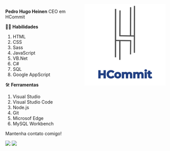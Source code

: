 <img src="https://github.com/PedroHugoHeinen/PedroHugoHeinen/blob/2306ed71b1c23231c9b3414d7f852bc51132ec23/HCommit%20-%20GitHub.png" min-width="256px" max-width="256px" width="256px" align="right" alt="HCommit">

<p align="left"> 
  <strong>Pedro Hugo Heinen</strong>
  CEO em HCommit
</p>

<p align="left">
  👨‍💻 <strong>Habilidades</strong><br>
  <ol>
    <li>HTML</li>
    <li>CSS</li>
    <li>Sass</li>
    <li>JavaScript</li>
    <li>VB.Net</li>
    <li>C#</li>
    <li>SQL</li>
    <li>Google AppScript</li>
  </ol>
</p>

<p align="left">
  🛠️ <strong>Ferramentas</strong><br>
  <ol>
    <li>Visual Studio</li>
    <li>Visual Studio Code</li>
    <li>Node.js</li>
    <li>Git</li>
    <li>Microsof Edge</li>
    <li>MySQL Workbench</li>
  </ol>
</p>

<p align="left">
  Mantenha contato comigo!
</p>

<p align="left">
  <a href="#" alt="Gmail">
  <img src="https://img.shields.io/badge/-Gmail-FF0000?style=flat-square&labelColor=FF0000&logo=gmail&logoColor=white&link=pedro.hugo.heinen@gmail.com" /></a>

  <a href="#" alt="Linkedin">
  <img src="https://img.shields.io/badge/-Linkedin-0e76a8?style=flat-square&logo=Linkedin&logoColor=white&link=https://www.linkedin.com/in/pedrohugoheinen/" /></a>
</p>
